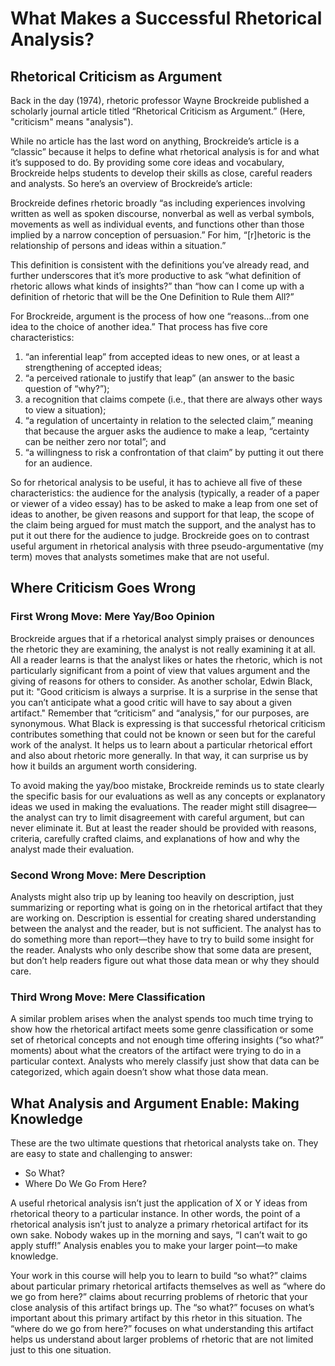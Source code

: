 # What Makes a Successful Rhetorical Analysis?


## Rhetorical Criticism as Argument 
Back in the day (1974), rhetoric professor Wayne Brockreide published a scholarly journal article titled “Rhetorical Criticism as Argument.” (Here, "criticism" means "analysis").

While no article has the last word on anything, Brockreide’s article is a “classic” because it helps to define what rhetorical analysis is for and what it’s supposed to do. By providing some core ideas and vocabulary, Brockreide helps students to develop their skills as close, careful readers and analysts. So here’s an overview of Brockreide’s article:

Brockreide defines rhetoric broadly “as including experiences involving written as well as spoken discourse, nonverbal as well as verbal symbols, movements as well as individual events, and functions other than those implied by a narrow conception of persuasion.” For him, “[r]hetoric is the relationship of persons and ideas within a situation.”

This definition is consistent with the definitions you’ve already read, and further underscores that it’s more productive to ask “what definition of rhetoric allows what kinds of insights?” than “how can I come up with a definition of rhetoric that will be the One Definition to Rule them All?”

For Brockreide, argument is the process of how one “reasons…from one idea to the choice of another idea.” That process has five core characteristics:
1) “an inferential leap” from accepted ideas to new ones, or at least a strengthening of accepted ideas;
2) “a perceived rationale to justify that leap” (an answer to the basic question of “why?”);
3) a recognition that claims compete (i.e., that there are always other ways to view a situation);
4) “a regulation of uncertainty in relation to the selected claim,” meaning that because the arguer asks the audience to make a leap, “certainty can be neither zero nor total”; and 
5) “a willingness to risk a confrontation of that claim” by putting it out there for an audience.

So for rhetorical analysis to be useful, it has to achieve all five of these characteristics: the audience for the analysis (typically, a reader of a paper or viewer of a video essay) has to be asked to make a leap from one set of ideas to another, be given reasons and support for that leap, the scope of the claim being argued for must match the support, and the analyst has to put it out there for the audience to judge. Brockreide goes on to contrast useful argument in rhetorical analysis with three pseudo-argumentative (my term) moves that analysts sometimes make that are not useful.
## Where Criticism Goes Wrong
### First Wrong Move: Mere Yay/Boo Opinion
Brockreide argues that if a rhetorical analyst simply praises or denounces the rhetoric they are examining, the analyst is not really examining it at all. All a reader learns is that the analyst likes or hates the rhetoric, which is not particularly significant from a point of view that values argument and the giving of reasons for others to consider.
As another scholar, Edwin Black, put it: "Good criticism is always a surprise. It is a surprise in the sense that you can’t anticipate what a good critic will have to say about a given artifact."  Remember that “criticism” and “analysis,” for our purposes, are synonymous. What Black is expressing is that successful rhetorical criticism contributes something that could not be known or seen but for the careful work of the analyst. It helps us to learn about a particular rhetorical effort and also about rhetoric more generally. In that way, it can surprise us by how it builds an argument worth considering.

To avoid making the yay/boo mistake, Brockreide reminds us to state clearly the specific basis for our evaluations as well as any concepts or explanatory ideas we used in making the evaluations. The reader might still disagree—the analyst can try to limit disagreement with careful argument, but can never eliminate it. But at least the reader should be provided with reasons, criteria, carefully crafted claims, and explanations of how and why the analyst made their evaluation.

### Second Wrong Move: Mere Description
Analysts might also trip up by leaning too heavily on description, just summarizing or reporting what is going on in the rhetorical artifact that they are working on. Description is essential for creating shared understanding between the analyst and the reader, but is not sufficient. The analyst has to do something more than report—they have to try to build some insight for the reader. Analysts who only describe show that some data are present, but don’t help readers figure out what those data mean or why they should care.
### Third Wrong Move: Mere Classification
A similar problem arises when the analyst spends too much time trying to show how the rhetorical artifact meets some genre classification or some set of rhetorical concepts and not enough time offering insights (“so what?” moments) about what the creators of the artifact were trying to do in a particular context. Analysts who merely classify just show that data can be categorized, which again doesn’t show what those data mean.
## What Analysis and Argument Enable: Making Knowledge
These are the two ultimate questions that rhetorical analysts take on. They are easy to state and challenging to answer:

* So What?
* Where Do We Go From Here?

A useful rhetorical analysis isn’t just the application of X or Y ideas from rhetorical theory to a particular instance. In other words, the point of a rhetorical analysis isn’t just to analyze a primary rhetorical artifact for its own sake. Nobody wakes up in the morning and says, “I can’t wait to go apply stuff!” Analysis enables you to make your larger point—to make knowledge.

Your work in this course will help you to learn to build “so what?” claims about particular primary rhetorical artifacts themselves as well as “where do we go from here?” claims about recurring problems of rhetoric that your close analysis of this artifact brings up. The “so what?” focuses on what’s important about this primary artifact by this rhetor in this situation. The “where do we go from here?” focuses on what understanding this artifact helps us understand about larger problems of rhetoric that are not limited just to this one situation.
